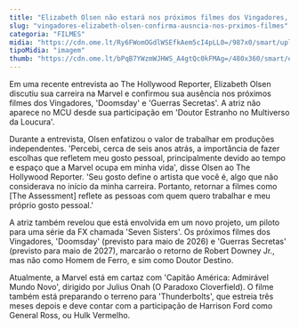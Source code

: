 ```yaml
---
title: "Elizabeth Olsen não estará nos próximos filmes dos Vingadores, confirma a atriz"
slug: "vingadores-elizabeth-olsen-confirma-ausncia-nos-prximos-filmes"
categoria: "FILMES"
midia: "https://cdn.ome.lt/Ry6FWomOGdlWSEfkAem5cI4pLL0=/987x0/smart/uploads/conteudo/fotos/Design_sem_nome_-_2025-03-24T213436.856.png"
tipoMidia: "imagem"
thumb: "https://cdn.ome.lt/bPqB7YWzmWJHWS_A4gtQc0kFMAg=/480x360/smart/extras/conteudos/Design_sem_nome_-_2025-03-24T213436.856.png"
---
```


Em uma recente entrevista ao The Hollywood Reporter, Elizabeth Olsen discutiu sua carreira na Marvel e confirmou sua ausência nos próximos filmes dos Vingadores, 'Doomsday' e 'Guerras Secretas'. A atriz não aparece no MCU desde sua participação em 'Doutor Estranho no Multiverso da Loucura'.

Durante a entrevista, Olsen enfatizou o valor de trabalhar em produções independentes. 'Percebi, cerca de seis anos atrás, a importância de fazer escolhas que refletem meu gosto pessoal, principalmente devido ao tempo e espaço que a Marvel ocupa em minha vida', disse Olsen ao The Hollywood Reporter. 'Seu gosto define o artista que você é, algo que não considerava no início da minha carreira. Portanto, retornar a filmes como [The Assessment] reflete as pessoas com quem quero trabalhar e meu próprio gosto pessoal.'

A atriz também revelou que está envolvida em um novo projeto, um piloto para uma série da FX chamada 'Seven Sisters'. Os próximos filmes dos Vingadores, 'Doomsday' (previsto para maio de 2026) e 'Guerras Secretas' (previsto para maio de 2027), marcarão o retorno de Robert Downey Jr., mas não como Homem de Ferro, e sim como Doutor Destino.

Atualmente, a Marvel está em cartaz com 'Capitão América: Admirável Mundo Novo', dirigido por Julius Onah (O Paradoxo Cloverfield). O filme também está preparando o terreno para 'Thunderbolts', que estreia três meses depois e deve contar com a participação de Harrison Ford como General Ross, ou Hulk Vermelho.